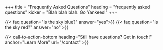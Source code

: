 +++
title = "Frequently Asked Questions"
heading = "frequently asked questions"
kicker = "Blah blah blah. Go Yankees!"
+++

  {{< faq question="Is the sky blue?" answer="yes">}}
  {{< faq question="Is the sky red?" answer="no" >}}

{{< call-to-action-bottom heading="Still have questions? Get in touch!" anchor="Learn More" url="/contact" >}}